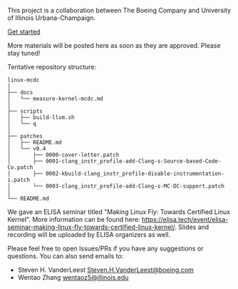 This project is a collaboration between The Boeing Company and University of
Illinois Urbana-Champaign.

[Get started](./docs/measure-kernel-mcdc.md)

More materials will be posted here as soon as they are approved. Please stay
tuned!

Tentative repository structure:

```text
linux-mcdc
│
├── docs
│   └── measure-kernel-mcdc.md
│
├── scripts
│   ├── build-llvm.sh
│   └── q
│
├── patches
│   ├── README.md
│   └── v0.4
│       ├── 0000-cover-letter.patch
│       ├── 0001-clang_instr_profile-add-Clang-s-Source-based-Code-Co.patch
│       ├── 0002-kbuild-clang_instr_profile-disable-instrumentation-i.patch
│       └── 0003-clang_instr_profile-add-Clang-s-MC-DC-support.patch
│
└── README.md
```

We gave an ELISA seminar titled "Making Linux Fly: Towards Certified Linux
Kernel". More information can be found here:
https://elisa.tech/event/elisa-seminar-making-linux-fly-towards-certified-linux-kernel/.
Slides and recording will be uploaded by ELISA organizers as well.

Please feel free to open Issues/PRs if you have any suggestions or questions.
You can also send emails to:

- Steven H. VanderLeest <Steven.H.VanderLeest@boeing.com>
- Wentao Zhang <wentaoz5@illinois.edu>

